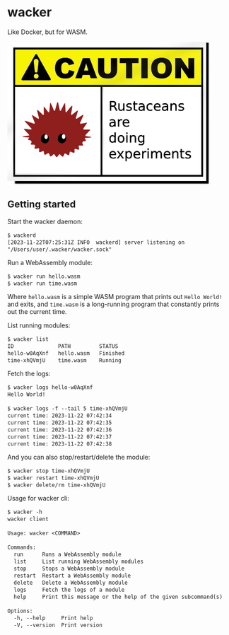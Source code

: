 # wacker

Like Docker, but for WASM.

![CAUTION: Rustaceans are doing experiments](docs/caution.png)

## Getting started

Start the wacker daemon:

```
$ wackerd
[2023-11-22T07:25:31Z INFO  wackerd] server listening on "/Users/user/.wacker/wacker.sock"
```

Run a WebAssembly module:

```
$ wacker run hello.wasm
$ wacker run time.wasm
```

Where `hello.wasm` is a simple WASM program that prints out `Hello World!` and exits, and `time.wasm` is a long-running program that constantly prints out the current time.

List running modules:

```
$ wacker list
ID              PATH         STATUS
hello-w0AqXnf   hello.wasm   Finished
time-xhQVmjU    time.wasm    Running
```

Fetch the logs:

```
$ wacker logs hello-w0AqXnf
Hello World!

$ wacker logs -f --tail 5 time-xhQVmjU
current time: 2023-11-22 07:42:34
current time: 2023-11-22 07:42:35
current time: 2023-11-22 07:42:36
current time: 2023-11-22 07:42:37
current time: 2023-11-22 07:42:38
```

And you can also stop/restart/delete the module:

```
$ wacker stop time-xhQVmjU
$ wacker restart time-xhQVmjU
$ wacker delete/rm time-xhQVmjU
```

Usage for wacker cli:

```
$ wacker -h
wacker client

Usage: wacker <COMMAND>

Commands:
  run      Runs a WebAssembly module
  list     List running WebAssembly modules
  stop     Stops a WebAssembly module
  restart  Restart a WebAssembly module
  delete   Delete a WebAssembly module
  logs     Fetch the logs of a module
  help     Print this message or the help of the given subcommand(s)

Options:
  -h, --help     Print help
  -V, --version  Print version
```
